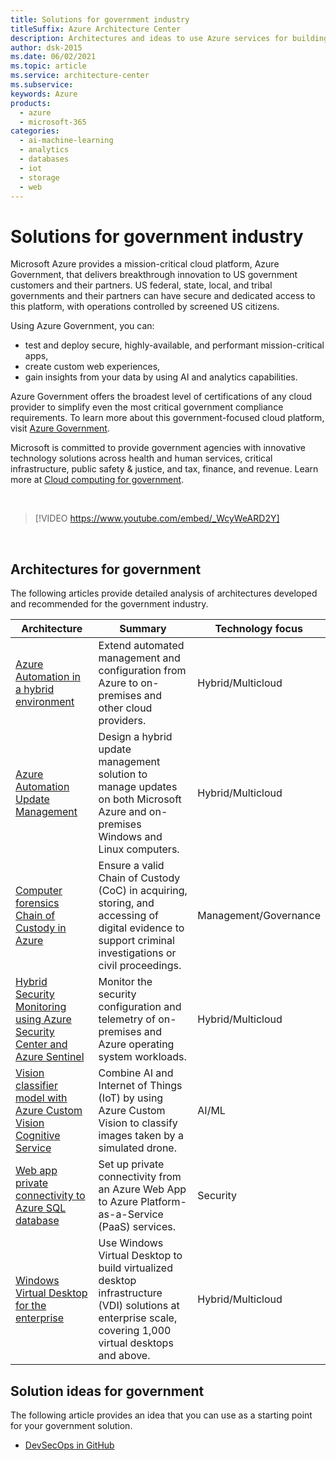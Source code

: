 ```yaml
---
title: Solutions for government industry
titleSuffix: Azure Architecture Center
description: Architectures and ideas to use Azure services for building efficient, scalable, and reliable government solutions.
author: dsk-2015
ms.date: 06/02/2021
ms.topic: article
ms.service: architecture-center
ms.subservice: 
keywords: Azure
products:
  - azure
  - microsoft-365
categories:
  - ai-machine-learning
  - analytics
  - databases
  - iot
  - storage
  - web
---
```


# Solutions for government industry

Microsoft Azure provides a mission-critical cloud platform, Azure Government, that delivers breakthrough innovation to US government customers and their partners. US federal, state, local, and tribal governments and their partners can have secure and dedicated access to this platform, with operations controlled by screened US citizens.

Using Azure Government, you can:

- test and deploy secure, highly-available, and performant mission-critical apps,
- create custom web experiences,
- gain insights from your data by using AI and analytics capabilities.

Azure Government offers the broadest level of certifications of any cloud provider to simplify even the most critical government compliance requirements. To learn more about this government-focused cloud platform, visit [Azure Government](https://azure.microsoft.com/global-infrastructure/government/get-started/).

Microsoft is committed to provide government agencies with innovative technology solutions across health and human services, critical infrastructure, public safety & justice, and tax, finance, and revenue. Learn more at [Cloud computing for government](https://www.microsoft.com/en-us/industry/government).

<br>

> [!VIDEO https://www.youtube.com/embed/_WcyWeARD2Y]

<br>

## Architectures for government

The following articles provide detailed analysis of architectures developed and recommended for the government industry.

| Architecture | Summary | Technology focus |
| ------- | ------- | ------- |
| [Azure Automation in a hybrid environment](../hybrid/azure-automation-hybrid.yml) | Extend automated management and configuration from Azure to on-premises and other cloud providers. | Hybrid/Multicloud |
| [Azure Automation Update Management](../hybrid/azure-update-mgmt.yml) | Design a hybrid update management solution to manage updates on both Microsoft Azure and on-premises Windows and Linux computers. | Hybrid/Multicloud |
| [Computer forensics Chain of Custody in Azure](../example-scenario/forensics/index.yml) | Ensure a valid Chain of Custody (CoC) in acquiring, storing, and accessing of digital evidence to support criminal investigations or civil proceedings. | Management/Governance |
| [Hybrid Security Monitoring using Azure Security Center and Azure Sentinel](../hybrid/hybrid-security-monitoring.yml) | Monitor the security configuration and telemetry of on-premises and Azure operating system workloads. | Hybrid/Multicloud |
| [Vision classifier model with Azure Custom Vision Cognitive Service](../example-scenario/dronerescue/vision-classifier-model-with-custom-vision.yml) | Combine AI and Internet of Things (IoT) by using Azure Custom Vision to classify images taken by a simulated drone. | AI/ML |
| [Web app private connectivity to Azure SQL database](../example-scenario/private-web-app/private-web-app.yml) | Set up private connectivity from an Azure Web App to Azure Platform-as-a-Service (PaaS) services. | Security |
| [Windows Virtual Desktop for the enterprise](../example-scenario/wvd/windows-virtual-desktop.yml) | Use Windows Virtual Desktop to build virtualized desktop infrastructure (VDI) solutions at enterprise scale, covering 1,000 virtual desktops and above. | Hybrid/Multicloud |

## Solution ideas for government

The following article provides an idea that you can use as a starting point for your government solution.

- [DevSecOps in GitHub](../solution-ideas/articles/devsecops-in-github.yml)
